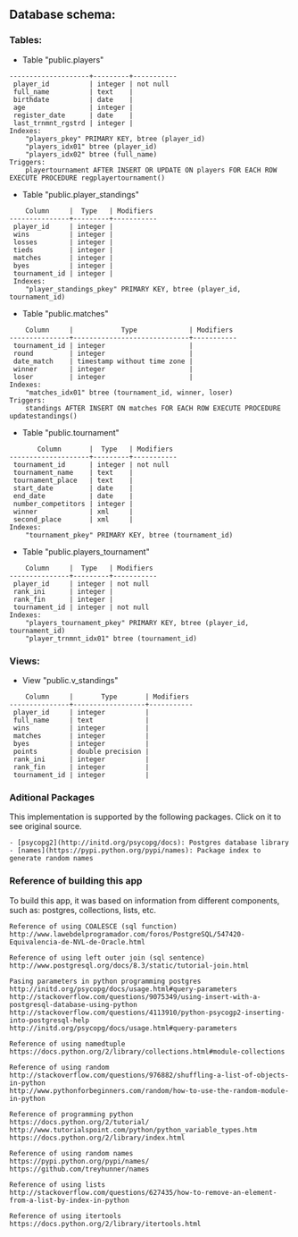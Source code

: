 ## Database schema:
### Tables:
- Table "public.players"
```
--------------------+---------+-----------
 player_id          | integer | not null
 full_name          | text    | 
 birthdate          | date    | 
 age                | integer | 
 register_date      | date    | 
 last_trnmnt_rgstrd | integer | 
Indexes:
    "players_pkey" PRIMARY KEY, btree (player_id)
    "players_idx01" btree (player_id)
    "players_idx02" btree (full_name)
Triggers:
    playertournament AFTER INSERT OR UPDATE ON players FOR EACH ROW EXECUTE PROCEDURE regplayertournament()
```
- Table "public.player_standings"
```
    Column     |  Type   | Modifiers 
---------------+---------+-----------
 player_id     | integer | 
 wins          | integer | 
 losses        | integer | 
 tieds         | integer | 
 matches       | integer | 
 byes          | integer | 
 tournament_id | integer | 
 Indexes:
    "player_standings_pkey" PRIMARY KEY, btree (player_id, tournament_id)
```
- Table "public.matches"
```
    Column     |            Type             | Modifiers 
---------------+-----------------------------+-----------
 tournament_id | integer                     | 
 round         | integer                     | 
 date_match    | timestamp without time zone | 
 winner        | integer                     | 
 loser         | integer                     | 
Indexes:
    "matches_idx01" btree (tournament_id, winner, loser)
Triggers:
    standings AFTER INSERT ON matches FOR EACH ROW EXECUTE PROCEDURE updatestandings()
```
- Table "public.tournament"
```
       Column       |  Type   | Modifiers 
--------------------+---------+-----------
 tournament_id      | integer | not null
 tournament_name    | text    | 
 tournament_place   | text    | 
 start_date         | date    | 
 end_date           | date    | 
 number_competitors | integer | 
 winner             | xml     | 
 second_place       | xml     | 
Indexes:
    "tournament_pkey" PRIMARY KEY, btree (tournament_id)
```
- Table "public.players_tournament"
```
    Column     |  Type   | Modifiers 
---------------+---------+-----------
 player_id     | integer | not null
 rank_ini      | integer | 
 rank_fin      | integer | 
 tournament_id | integer | not null
Indexes:
    "players_tournament_pkey" PRIMARY KEY, btree (player_id, tournament_id)
    "player_trnmnt_idx01" btree (tournament_id)
```
### Views:
- View "public.v_standings"
```
    Column     |       Type       | Modifiers 
---------------+------------------+-----------
 player_id     | integer          | 
 full_name     | text             | 
 wins          | integer          | 
 matches       | integer          | 
 byes          | integer          | 
 points        | double precision | 
 rank_ini      | integer          | 
 rank_fin      | integer          | 
 tournament_id | integer          | 
```

### Aditional Packages
This implementation is supported by the following packages. Click on it to see original source.

    - [psycopg2](http://initd.org/psycopg/docs): Postgres database library
    - [names](https://pypi.python.org/pypi/names): Package index to generate random names

### Reference of building this app
To build this app, it was based on information from different components, such as:
postgres, collections, lists, etc. 
```
Reference of using COALESCE (sql function)
http://www.lawebdelprogramador.com/foros/PostgreSQL/547420-Equivalencia-de-NVL-de-Oracle.html

Reference of using left outer join (sql sentence)
http://www.postgresql.org/docs/8.3/static/tutorial-join.html

Pasing parameters in python programming postgres
http://initd.org/psycopg/docs/usage.html#query-parameters
http://stackoverflow.com/questions/9075349/using-insert-with-a-postgresql-database-using-python
http://stackoverflow.com/questions/4113910/python-psycogp2-inserting-into-postgresql-help
http://initd.org/psycopg/docs/usage.html#query-parameters

Reference of using namedtuple
https://docs.python.org/2/library/collections.html#module-collections    

Reference of using random
http://stackoverflow.com/questions/976882/shuffling-a-list-of-objects-in-python
http://www.pythonforbeginners.com/random/how-to-use-the-random-module-in-python

Reference of programming python
https://docs.python.org/2/tutorial/
http://www.tutorialspoint.com/python/python_variable_types.htm
https://docs.python.org/2/library/index.html

Reference of using random names
https://pypi.python.org/pypi/names/
https://github.com/treyhunner/names

Reference of using lists
http://stackoverflow.com/questions/627435/how-to-remove-an-element-from-a-list-by-index-in-python

Reference of using itertools
https://docs.python.org/2/library/itertools.html
```









